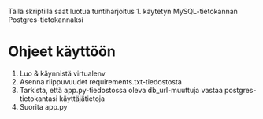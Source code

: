 
Tällä skriptillä saat luotua tuntiharjoitus 1. käytetyn MySQL-tietokannan Postgres-tietokannaksi

# Ohjeet käyttöön


1. Luo & käynnistä virtualenv
2. Asenna riippuvuudet requirements.txt-tiedostosta
3. Tarkista, että app.py-tiedostossa oleva db_url-muuttuja vastaa postgres-tietokantasi käyttäjätietoja
4. Suorita app.py

